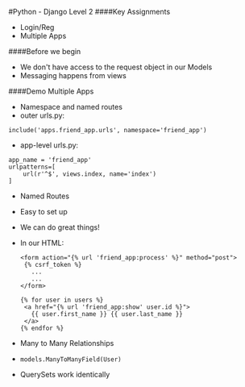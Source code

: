 #Python - Django Level 2
####Key Assignments
- Login/Reg
- Multiple Apps

####Before we begin
- We don't have access to the request object in our Models
 - Messaging happens from views

####Demo Multiple Apps
- Namespace and named routes
 - outer urls.py:
 ```
 include('apps.friend_app.urls', namespace='friend_app')
 ```
 - app-level urls.py:
```
app_name = 'friend_app'
urlpatterns=[
	url(r'^$', views.index, name='index')
]
```
- Named Routes
 - Easy to set up
 - We can do great things!
  - In our HTML:
	 ```
	<form action="{% url 'friend_app:process' %}" method="post">
	  {% csrf_token %}
		...
		...
	</form>

	{% for user in users %}
	  <a href="{% url 'friend_app:show' user.id %}">
	    {{ user.first_name }} {{ user.last_name }}
	  </a>
	{% endfor %}
	 ```

- Many to Many Relationships

 - `models.ManyToManyField(User)`
 - QuerySets work identically
 
